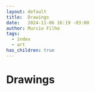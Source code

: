 ```yaml
---
layout: default
title:  Drawings
date:   2024-11-06 16:19 -03:00
author: Murcio Filho
tags:
  - index
  - art
has_children: true
---
```


# Drawings

